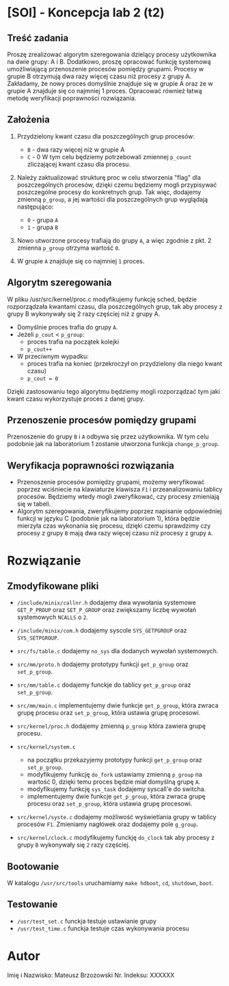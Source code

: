 # [SOI] - Koncepcja lab 2 (t2)

## Treść zadania
Proszę zrealizować algorytm szeregowania dzielący procesy użytkownika na dwie grupy: A i B. Dodatkowo,
proszę opracować funkcję systemową umożliwiającą przenoszenie procesów pomiędzy grupami. Procesy w
grupie B otrzymują dwa razy więcej czasu niż procesy z grupy A.
Zakładamy, że nowy proces domyślnie znajduje się w grupie A oraz że w grupie A znajduje się co najmniej 1
proces. Opracować również łatwą metodę weryfikacji poprawności rozwiązania.

## Założenia
1. Przydzielony kwant czasu dla poszczególnych grup procesów:
    - `B` - dwa razy więcej niż w grupie A
    - `C` - 0
    W tym celu będziemy potrzebowali zmiennej `p_count` zliczającej kwant czasu dla procesu.
2. Należy zaktualizować strukturę proc w celu stworzenia "flag" dla poszczególnych procesów, dzięki
czemu będziemy mogli przypisywać poszczególne procesy do konkretnych grup. Tak więc, dodajemy
zmienną `p_group`, a jej wartości dla poszczególnych grup wyglądają następująco:
    - `0` - grupa `A`
    - `1` - grupa `B`

3. Nowo utworzone procesy trafiają do grupy `A`, a więc zgodnie z pkt. 2 zmienna `p_group` otrzyma
wartość `0`.
4. W grupie `A` znajduje się co najmniej `1` proces.

## Algorytm szeregowania
W pliku /usr/src/kernel/proc.c modyfikujemy funkcję sched, będzie rozporządzała kwantami czasu, dla
poszczególnych grup, tak aby procesy z grupy B wykonywały się 2 razy częściej niż z grupy A.

- Domyślnie proces trafia do grupy `A`.
- Jeżeli `p_cout` < `p_group`:
    - proces trafia na początek kolejki
    - `p_cout++`
- W przeciwnym wypadku:
    - proces trafia na koniec (przekroczył on przydzielony dla niego kwant czasu)
    - `p_cout = 0`

Dzięki zastosowaniu tego algorytmu będziemy mogli rozporządzać tym jaki kwant czasu wykorzystuje proces
z danej grupy.

## Przenoszenie procesów pomiędzy grupami
Przenoszenie do grupy `B` i `A` odbywa się przez użytkownika. W tym celu podobnie jak na laboratorium 1 zostanie
utworzona funkcja `change_p_group`.

## Weryfikacja poprawności rozwiązania
- Przenoszenie procesów pomiędzy grupami, możemy weryfikować poprzez wciśniecie na klawiaturze
klawisza `F1` i przeanalizowaniu tablicy procesów. Będziemy wtedy mogli zweryfikować, czy procesy
zmieniają się w tabeli.
- Algorytm szeregowania, zweryfikujemy poprzez napisanie odpowiedniej funkcji w języku C (podobnie
jak na laboratorium 1), która będzie mierzyła czas wykonania się procesu, dzięki czemu sprawdzimy czy
procesy z grupy `B` mają dwa razy więcej czasu niż procesy z grupy `A`.

# Rozwiązanie

## Zmodyfikowane pliki
- `/include/minix/callnr.h` dodajemy dwa wywołania systemowe `GET_P_PROUP` oraz `SET_P_GROUP` oraz zwiększamy liczbę wywołań systemowych `NCALLS` o `2`.
- `/include/minix/com.h` dodajemy syscole `SYS_GETPGROUP` oraz `SYS_SETPGROUP`.

- `src/fs/table.c` dodajemy `no_sys` dla dodanych wywołań systemowych.

- `src/mm/proto.h` dodajemy prototypy funkcji `get_p_group` oraz `set_p_group`.
- `src/mm/table.c` dodajemy funckje do tablicy `get_p_group` oraz `set_p_group`.
- `src/mm/main.c` implementujemy dwie funkcje `get_p_group`, która zwraca grupę procesu oraz `set_p_group`, która ustawia grupę procesowi.

- `src/kernel/proc.h` dodajemy zmienną `p_group` która zawiera grupę procesu.
- `src/kernel/system.c` 
    - na początku przekazyjemy prototypy funkcji `get_p_group` oraz `set_p_group`.
    - modyfikujemy funkcję `do_fork` ustawiamy zmienną `p_group` na wartość 0, dzięki temu proces będzie miał domyślną grupę `A`.
    - modyfikujemy funkcję `sys_task` dodajemy syscall'e do switcha.
    - implementujemy dwie funkcje `get_p_group`, która zwraca grupę procesu oraz `set_p_group`, która ustawia grupę procesowi.
- `src/kernel/syste.c` dodajemy możliwość wyświetlania grupy w tablicy procesów `F1`. Zmieniamy nagłówek oraz dodajemy pole `g_group`.
- `src/kernel/clock.c` modyfikujemy funckję `do_clock` tak aby procesy z grupy `B` wykonywały się `2` razy częściej.

## Bootowanie
W katalogu `/usr/src/tools` uruchamiamy `make hdboot`, `cd`, `shutdown`, `boot`.

## Testowanie
- `/usr/test_set.c` funckja testuje ustawianie grupy
- `/usr/test_time.c` funckja testuje czas wykonywania procesu

# Autor
Imię i Nazwisko: Mateusz Brzozowski
Nr. Indeksu: XXXXXX
